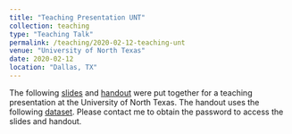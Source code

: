 ```yaml
---
title: "Teaching Presentation UNT"
collection: teaching
type: "Teaching Talk"
permalink: /teaching/2020-02-12-teaching-unt
venue: "University of North Texas"
date: 2020-02-12
location: "Dallas, TX"
---
```


The following [slides](http://cintrond.github.io/files/regression-slides.pdf) and [handout](http://cintrond.github.io/files/partialling-out.pdf) were put together for a teaching presentation at the University of North Texas. The handout uses the following [dataset](http://cintrond.github.io/files/ex-data.sav). Please contact me to obtain the password to access the slides and handout. 
